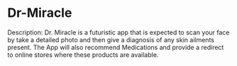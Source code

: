 # Dr-Miracle

Description: Dr. Miracle is a futuristic app that is expected to scan your face by take a detailed photo and then give a diagnosis of any skin ailments present. The App will also recommend Medications and provide a redirect to online stores where these products are available.

